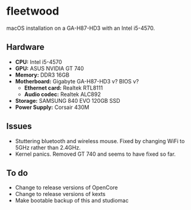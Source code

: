 # fleetwood

macOS installation on a GA-H87-HD3 with an Intel i5-4570.

## Hardware

- **CPU:** Intel i5-4570
- **GPU:** ASUS NVIDIA GT 740
- **Memory:** DDR3 16GB
- **Motherboard:** Gigabyte GA-H87-HD3 v? BIOS v?
  - **Ethernet card:** Realtek RTL8111
  - **Audio codec:** Realtek ALC892
- **Storage:** SAMSUNG 840 EVO 120GB SSD
- **Power Supply:** Corsair 430M

## Issues

- Stuttering bluetooth and wireless mouse. Fixed by changing WiFi to 5GHz rather than 2.4GHz.
- Kernel panics. Removed GT 740 and seems to have fixed so far.

## To do

- Change to release versions of OpenCore
- Change to release versions of kexts
- Make bootable backup of this and studiomac
